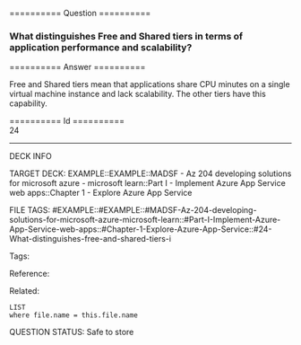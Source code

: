 ========== Question ==========  

### What distinguishes Free and Shared tiers in terms of application performance and scalability?  

========== Answer ==========  

Free and Shared tiers mean that applications share CPU minutes on a single
virtual machine instance and lack scalability. The other tiers have this
capability.

========== Id ==========  
24

---

DECK INFO

TARGET DECK: EXAMPLE::EXAMPLE::MADSF - Az 204 developing solutions for microsoft azure - microsoft learn::Part I - Implement Azure App Service web apps::Chapter 1 - Explore Azure App Service

FILE TAGS: #EXAMPLE::#EXAMPLE::#MADSF-Az-204-developing-solutions-for-microsoft-azure-microsoft-learn::#Part-I-Implement-Azure-App-Service-web-apps::#Chapter-1-Explore-Azure-App-Service::#24-What-distinguishes-free-and-shared-tiers-i

Tags:

Reference:

Related:

```dataview
LIST
where file.name = this.file.name
```

QUESTION STATUS: Safe to store

